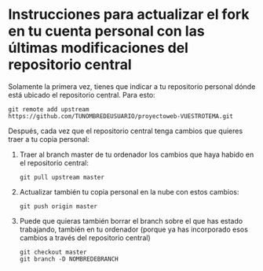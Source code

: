# Instrucciones para actualizar el fork en tu cuenta personal con las últimas modificaciones del repositorio central

Solamente la primera vez, tienes que indicar a tu repositorio personal dónde está ubicado el repositorio central. Para esto:

```
git remote add upstream https://github.com/TUNOMBREDEUSUARIO/proyectoweb-VUESTROTEMA.git
```

Después, cada vez que el repositorio central tenga cambios que quieres traer a tu copia personal:

1. Traer al branch master de tu ordenador los cambios que haya habido en el repositorio central:
    ```
    git pull upstream master
    ```

2. Actualizar también tu copia personal en la nube con estos cambios:
    ```
    git push origin master
    ```
    
3. Puede que quieras también borrar el branch sobre el que has estado trabajando, también en tu ordenador (porque ya has incorporado esos cambios a través del repositorio central)
    ```
    git checkout master
    git branch -D NOMBREDEBRANCH
    ```
